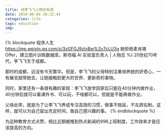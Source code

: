 ```yaml
---
title: 读李飞飞人物志有感
date: 2019-06-04 16:32:44
categories: life
tags: education
img:
---
```


{% blockquote 程序人生 https://mp.weixin.qq.com/s/3zGFGJ9zIxBw1LSx7cLU3g 她拒绝麦肯锡 Offer，建立图片训练数据库，斯坦福 AI 实验室负责人 | 人物志 %}
20世纪70年代，李飞飞生于成都。

那时的成都，远没有今天繁华。但是，李飞飞的父母特别注重培养她的好奇心，一有展览就带她去，让她接触到更大的世界、更新奇的事物。

同时，家里还有一条很有趣的家规：李飞飞放学回家后只能在40分钟内做作业，40分钟后就可以看课外书、可以玩，干啥都可以，但就是不能再做作业。

父母此举，就是为了让李飞飞养成专注高效的习惯，做事不拖延，不左顾右盼。这样，就可以为自己留出充足时间，做自己感兴趣的事。
{% endblockquote %}

为这种教育方式点赞，相比近期被推到热点新闻的996上班制度，工作效率才是应该提高的方向。
